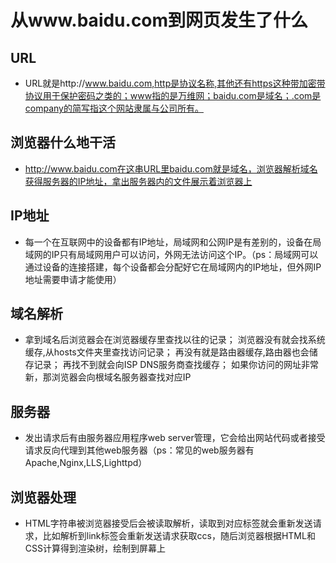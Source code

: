 # 从www.baidu.com到网页发生了什么

## URL

- URL就是http://www.baidu.com,http是协议名称,其他还有https这种带加密带协议用于保护密码之类的；www指的是万维网；baidu.com是域名；.com是company的简写指这个网站隶属与公司所有。

## 浏览器什么地干活

- http://www.baidu.com在这串URL里baidu.com就是域名，浏览器解析域名获得服务器的IP地址，拿出服务器内的文件展示着浏览器上

## IP地址

- 每一个在互联网中的设备都有IP地址，局域网和公网IP是有差别的，设备在局域网的IP只有局域网用户可以访问，外网无法访问这个IP。（ps：局域网可以通过设备的连接搭建，每个设备都会分配好它在局域网内的IP地址，但外网IP地址需要申请才能使用）

## 域名解析

- 拿到域名后浏览器会在浏览器缓存里查找以往的记录； 浏览器没有就会找系统缓存,从hosts文件夹里查找访问记录； 再没有就是路由器缓存,路由器也会储存记录； 再找不到就会向ISP DNS服务商查找缓存； 如果你访问的网址非常新，那浏览器会向根域名服务器查找对应IP

## 服务器

- 发出请求后有由服务器应用程序web server管理，它会给出网站代码或者接受请求反向代理到其他web服务器（ps：常见的web服务器有Apache,Nginx,LLS,Lighttpd）

## 浏览器处理

- HTML字符串被浏览器接受后会被读取解析，读取到对应标签就会重新发送请求，比如解析到link标签会重新发送请求获取ccs，随后浏览器根据HTML和CSS计算得到渲染树，绘制到屏幕上
